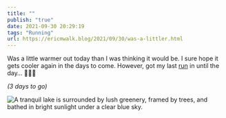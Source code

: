 ```yaml
---
title: ""
publish: "true"
date: 2021-09-30 20:29:19
tags: "Running"
url: https://ericmwalk.blog/2021/09/30/was-a-littler.html
---
```


Was a little warmer out today than I was thinking it would be. I sure hope it gets cooler again in the days to come. However, got my last [run](https://www.strava.com/activities/6042823479) in until the day… 🏃🏻‍♂️

*(3 days to go)*


![A tranquil lake is surrounded by lush greenery, framed by trees, and bathed in bright sunlight under a clear blue sky.](https://ericmwalk.blog/uploads/2021/492b31cbbc.jpg)